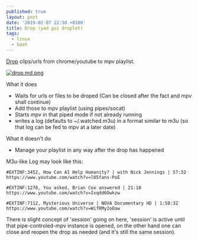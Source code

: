 ```yaml
---
published: true
layout: post
date: '2019-02-07 22:50 +0100'
title: Drop (yad gui droplet)
tags:
  - linux
  - bash
---
```

[Drop](https://raw.githubusercontent.com/brontosaurusrex/stretchbang/master/bin/drop) clips/urls from chrome/youtube to mpv playlist.

[![drop.md.png](https://cdn.scrot.moe/images/2019/02/07/drop.md.png)](https://scrot.moe/image/aclZQ)

What it does  
- Waits for urls or files to be droped (Can be closed after the fact and mpv shall continue)
- Add those to mpv playlist (using pipes/socat)
- Starts mpv in that piped mode if not already running
- writes a log (defaults to ~/.watched.m3u) in a format similar to m3u (so that log can be fed to mpv at a later date)

What it doesn't do  
- Manage your playlist in any way after the drop has happened

M3u-like Log may look like this:  

    #EXTINF:3452, How Can AI Help Humanity? | with Nick Jennings | 57:32
    https://www.youtube.com/watch?v=l05fans-PoE

    #EXTINF:1278, You asked, Brian Cox answered | 21:18
    https://www.youtube.com/watch?v=Ivqdd6Owkzw
    
    #EXTINF:7112, Mysterious Universe | NOVA Documentary HD | 1:58:32
    https://www.youtube.com/watch?v=WifRMy2oOaw
    
 There is slight concept of 'session' going on here, 'session' is active until that pipe-controled-mpv instance is opened, on the other hand one can close and reopen the drop as needed (and it's still the same session).
